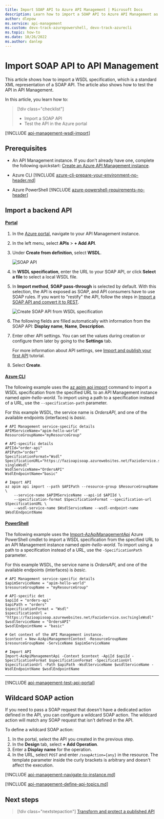 ```yaml
---
title: Import SOAP API to Azure API Management | Microsoft Docs
description: Learn how to import a SOAP API to Azure API Management as a WSDL specification using the Azure portal, Azure CLI, or Azure PowerShell. Then, test the API in the Azure portal.
author: dlepow
ms.service: api-management
ms.custom: devx-track-azurepowershell, devx-track-azurecli
ms.topic: how-to
ms.date: 10/26/2022
ms.author: danlep
---
```

# Import SOAP API to API Management

This article shows how to import a WSDL specification, which is a standard XML representation of a SOAP API. The article also shows how to test the API in API Management.

In this article, you learn how to:

> [!div class="checklist"]
> * Import a SOAP API
> * Test the API in the Azure portal

[!INCLUDE [api-management-wsdl-import](../../includes/api-management-wsdl-import.md)]

## Prerequisites

* An API Management instance. If you don't already have one, complete the following quickstart: [Create an Azure API Management instance](get-started-create-service-instance.md).

* Azure CLI
    [!INCLUDE [azure-cli-prepare-your-environment-no-header.md](~/articles/reusable-content/azure-cli/azure-cli-prepare-your-environment-no-header.md)]


* Azure PowerShell
    [!INCLUDE [azure-powershell-requirements-no-header](../../includes/azure-powershell-requirements-no-header.md)]


 
## <a name="create-api"> </a>Import a backend API

#### [Portal](#tab/portal)

1. In the [Azure portal](https://portal.azure.com), navigate to your API Management instance.
1. In the left menu, select **APIs** > **+ Add API**.
1. Under **Create from definition**, select **WSDL**.

    ![SOAP API](./media/import-soap-api/wsdl-api.png)
1. In **WSDL specification**, enter the URL to your SOAP API, or click **Select a file** to select a local WSDL file.
1. In **Import method**, **SOAP pass-through** is selected by default. 
    With this selection, the API is exposed as SOAP, and API consumers have to use SOAP rules. If you want to "restify" the API, follow the steps in [Import a SOAP API and convert it to REST](restify-soap-api.md).

    ![Create SOAP API from WSDL specification](./media/import-soap-api/pass-through.png)
1. The following fields are filled automatically with information from the SOAP API: **Display name**, **Name**, **Description**.
1. Enter other API settings. You can set the values during creation or configure them later by going to the **Settings** tab. 

    For more information about API settings, see [Import and publish your first API](import-and-publish.md#import-and-publish-a-backend-api) tutorial.
1. Select **Create**.

#### [Azure CLI](#tab/cli)

The following example uses the [az apim api import](/cli/azure/apim/api#az-apim-api-import) command to import a WSDL specification from the specified URL to an API Management instance named *apim-hello-world*. To import using a path to a specification instead of a URL, use the `--specification-path` parameter.

For this example WSDL, the service name is *OrdersAPI*, and one of the available endpoints (interfaces) is *basic*.

```azurecli-interactive
# API Management service-specific details
APIMServiceName="apim-hello-world"
ResourceGroupName="myResourceGroup"

# API-specific details
APIId="order-api"
APIPath="order"
SpecificationFormat="Wsdl"
SpecificationURL="https://fazioapisoap.azurewebsites.net/FazioService.svc?singleWsdl"
WsdlServiceName="OrdersAPI"
WsdlEndpointName="basic"

# Import API
az apim api import --path $APIPath --resource-group $ResourceGroupName \
    --service-name $APIMServiceName --api-id $APIId \
    --specification-format $SpecificationFormat --specification-url $SpecificationURL \
    --wsdl-service-name $WsdlServiceName --wsdl-endpoint-name $WsdlEndpointName
```

#### [PowerShell](#tab/powershell)

The following example uses the [Import-AzApiManagementApi](/powershell/module/az.apimanagement/import-azapimanagementapi?) Azure PowerShell cmdlet to import a WSDL specification from the specified URL to an API Management instance named *apim-hello-world*. To import using a path to a specification instead of a URL, use the `-SpecificationPath` parameter.

For this example WSDL, the service name is *OrdersAPI*, and one of the available endpoints (interfaces) is *basic*.

```powershell-interactive
# API Management service-specific details
$apimServiceName = "apim-hello-world"
$resourceGroupName = "myResourceGroup"

# API-specific det
$apiId = "orders-api"
$apiPath = "orders"
$specificationFormat = "Wsdl"
$specificationUrl = "https://fazioapisoap.azurewebsites.net/FazioService.svc?singleWsdl"
$wsdlServiceName = "OrdersAPI"
$wsdlEndpointName = "basic"

# Get context of the API Management instance. 
$context = New-AzApiManagementContext -ResourceGroupName $resourceGroupName -ServiceName $apimServiceName

# Import API
Import-AzApiManagementApi -Context $context -ApiId $apiId -SpecificationFormat $specificationFormat -SpecificationUrl $specificationUrl -Path $apiPath -WsdlServiceName $wsdlServiceName -WsdlEndpointName $wsdlEndpointName
```

---

[!INCLUDE [api-management-test-api-portal](../../includes/api-management-test-api-portal.md)]

## Wildcard SOAP action

If you need to pass a SOAP request that doesn't have a dedicated action defined in the API, you can configure a wildcard SOAP action. The wildcard action will match any SOAP request that isn't defined in the API.  

To define a wildcard SOAP action:

1. In the portal, select the API you created in the previous step.
1. In the **Design** tab, select **+ Add Operation**.
1. Enter a **Display name** for the operation.
1. In the URL, select `POST` and enter `/soapAction={any}` in the resource. The template parameter inside the curly brackets is arbitrary and doesn't affect the execution.


[!INCLUDE [api-management-navigate-to-instance.md](../../includes/api-management-append-apis.md)]

[!INCLUDE [api-management-define-api-topics.md](../../includes/api-management-define-api-topics.md)]

## Next steps

> [!div class="nextstepaction"]
> [Transform and protect a published API](transform-api.md)
